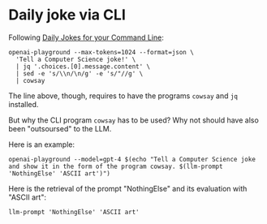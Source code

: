 # Daily joke via CLI

Following [Daily Jokes for your Command Line](https://github.com/rcmlz/daily-jokes):

```shell
openai-playground --max-tokens=1024 --format=json \
  'Tell a Computer Science joke!' \
  | jq '.choices.[0].message.content' \
  | sed -e 's/\\n/\n/g' -e 's/"//g' \
  | cowsay
```

The line above, though, requires to have the programs `cowsay` and `jq` installed.

But why the CLI program `cowsay` has to be used? Why not should have also been "outsoursed" to the LLM.

Here is an example:

```shell
openai-playground --model=gpt-4 $(echo "Tell a Computer Science joke and show it in the form of the program cowsay. $(llm-prompt 'NothingElse' 'ASCII art')")
```


Here is the retrieval of the prompt "NothingElse" and its evaluation with "ASCII art":

```shell
llm-prompt 'NothingElse' 'ASCII art'
```